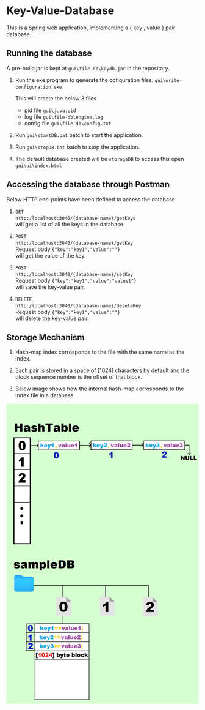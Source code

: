# Key-Value-Database
This is a Spring web application, implementing a { key , value } pair database.

## Running the database
A pre-build jar is kept at <code>gui\file-db\keydb.jar</code> in the repository.

1. Run the exe program to generate the cofiguration files.
   <code>gui\write-configuration.exe</code>

   This will create the below 3 files
   * pid file <code>gui\java.pid</code>
   * log file <code>gui\file-db\engine.log</code>
   * config file <code>gui\file-db\config.txt</code>

2. Run <code>gui\startDB.bat</code> batch to start the application.

3. Run <code>gui\stopDB.bat</code> batch to stop the application.

4. The default database created will be <code>storageDB</code> to access this
   open <code>gui\ui\index.html</code>


## Accessing the database through Postman
Below HTTP end-points have been defined to access the database

1. <code>GET http:/localhost:3040/{database-name}/getKeys</code><br/>
   will get a list of all the keys in the database.

2. <code>POST http:/localhost:3040/{database-name}/getKey</code><br/>
   Request body <code>{"key":"key1","value":""}</code><br/>
   will get the value of the key.

3. <code>POST http:/localhost:3040/{database-name}/setKey</code><br/>
   Request body <code>{"key":"key1","value":"value1"}</code><br/>
   will save the key-value pair.
   
4. <code>DELETE http:/localhost:3040/{database-name}/deleteKey</code><br/>
   Request body <code>{"key":"key1","value":""}</code><br/>
   will delete the key-value pair.


## Storage Mechanism
1. Hash-map index corrosponds to the file with the same name as the index.

2. Each pair is stored in a space of [1024] characters by default and the block sequence 
   number is the offset of that block.

3. Below image shows how the internal hash-map corrosponds to the index file in a database

>>>>>>
![alt text](https://github.com/shivam0rawat0/Key-Value-Database/blob/main/gui/db-strategy.png?raw=true)
